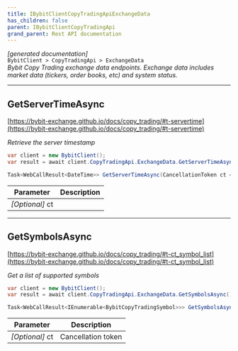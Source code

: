 ```yaml
---
title: IBybitClientCopyTradingApiExchangeData
has_children: false
parent: IBybitClientCopyTradingApi
grand_parent: Rest API documentation
---
```

*[generated documentation]*  
`BybitClient > CopyTradingApi > ExchangeData`  
*Bybit Copy Trading exchange data endpoints. Exchange data includes market data (tickers, order books, etc) and system status.*
  

***

## GetServerTimeAsync  

[https://bybit-exchange.github.io/docs/copy_trading/#t-servertime](https://bybit-exchange.github.io/docs/copy_trading/#t-servertime)  
<p>

*Retrieve the server timestamp*  

```csharp  
var client = new BybitClient();  
var result = await client.CopyTradingApi.ExchangeData.GetServerTimeAsync();  
```  

```csharp  
Task<WebCallResult<DateTime>> GetServerTimeAsync(CancellationToken ct = default);  
```  

|Parameter|Description|
|---|---|
|_[Optional]_ ct||

</p>

***

## GetSymbolsAsync  

[https://bybit-exchange.github.io/docs/copy_trading/#t-ct_symbol_list](https://bybit-exchange.github.io/docs/copy_trading/#t-ct_symbol_list)  
<p>

*Get a list of supported symbols*  

```csharp  
var client = new BybitClient();  
var result = await client.CopyTradingApi.ExchangeData.GetSymbolsAsync();  
```  

```csharp  
Task<WebCallResult<IEnumerable<BybitCopyTradingSymbol>>> GetSymbolsAsync(CancellationToken ct = default);  
```  

|Parameter|Description|
|---|---|
|_[Optional]_ ct|Cancellation token|

</p>
